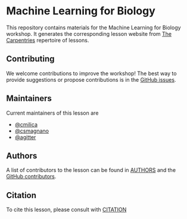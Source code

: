 # Machine Learning for Biology

This repository contains materials for the Machine Learning for Biology workshop.
It generates the corresponding lesson website from [The Carpentries](https://carpentries.org/) repertoire of lessons. 

## Contributing

We welcome contributions to improve the workshop!
The best way to provide suggestions or propose contributions is in the [GitHub issues](https://github.com/gitter-lab/ml-bio-workshop/issues).

## Maintainers

Current maintainers of this lesson are 

* [@cmilica](https://github.com/cmilica)
* [@csmagnano](https://github.com/csmagnano)
* [@agitter](https://github.com/agitter)

## Authors

A list of contributors to the lesson can be found in [AUTHORS](AUTHORS) and the [GitHub contributors](https://github.com/gitter-lab/ml-bio-workshop/graphs/contributors).

## Citation

To cite this lesson, please consult with [CITATION](CITATION)

[lesson-example]: https://carpentries.github.io/lesson-example
